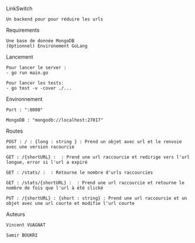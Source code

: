 LinkSwitch 

	Un backend pour pour réduire les urls

Requirements

	Une base de donnée MongoDB
	(Optionnel) Environement GoLang

Lancement 

	Pour lancer le server :
	- go run main.go

	Pour lancer les tests:
	- go test -v -cover ./...
 
Environnement 

	Port : ":8000"
  
	MongoDB : "mongodb://localhost:27017"

Routes

	POST : / : {long : string } : Prend un objet avec url et le renvoie avec une version racourcie
  
	GET : /{shortURL} :  : Prend une url raccourcie et redirige vers l'url longue, error si l'url a expiré
  
	GET : /stats/ :  : Retourne le nombre d'urls raccourcies
  
	GET : /stats/{shortURL} :  : Prend une url raccourcie et retourne le nombre de fois que l'url à été clické

 	PUT : /{shortURL} : {short : string} : Prend une url raccourcie et un objet avec une url courte et modifie l'url courte 


Auteurs

	Vincent VUAGNAT

  	Samir BOUKRI

